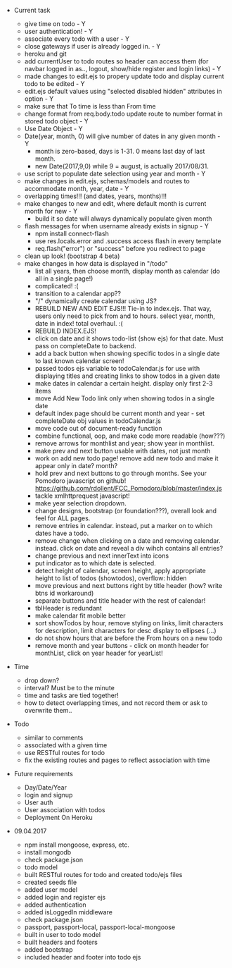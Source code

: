 - Current task
    - give time on todo - Y
    - user authentication! - Y
    - associate every todo with a user - Y
    - close gateways if user is already logged in. - Y
    - heroku and git
    - add currentUser to todo routes so header can access them (for navbar logged in as.., logout, show/hide register and login links) - Y
    - made changes to edit.ejs to propery update todo and display current todo to be edited - Y
    - edit.ejs default values using "selected disabled hidden" attributes in option - Y
    - make sure that To time is less than From time
    - change format from req.body.todo update route to number format in stored todo object - Y
    - Use Date Object - Y
    - Date(year, month, 0) will give number of dates in any given month - Y
        - month is zero-based, days is 1-31. 0 means last day of last month.
        - new Date(2017,9,0) while 9 = august, is actually 2017/08/31.
    - use script to populate date selection using year and month - Y
    - make changes in edit.ejs, schemas/models and routes to accommodate month, year, date - Y
    - overlapping times!!! (and dates, years, months)!!!
    - make changes to new and edit, where default month is current month for new - Y
        - build it so date will always dynamically populate given month
    - flash messages for when username already exists in signup - Y
        - npm install connect-flash
        - use res.locals.error and .success access flash in every template
        - req.flash("error") or "success" before you redirect to page
    - clean up look! (bootstrap 4 beta)
    - make changes in how data is displayed in "/todo"
        - list all years, then choose month, display month as calendar (do all in a single page!)
        - complicated! :(
        - transition to a calendar app??
        - "/" dynamically create calendar using JS?
        - REBUILD NEW AND EDIT EJS!!! Tie-in to index.ejs. That way, users only need to pick from and to hours. select year, month, date in index! total overhaul. :(
        - REBUILD INDEX.EJS!
        - click on date and it shows todo-list (show ejs) for that date. Must pass on completeDate to backend.
        - add a back button when showing specific todos in a single date to last known calendar screen!
        - passed todos ejs variable to todoCalendar.js for use with displaying titles and creating links to show todos in a given date
        - make dates in calendar a certain height. display only first 2-3 items
        - move Add New Todo link only when showing todos in a single date
        - default index page should be current month and year - set completeDate obj values in todoCalendar.js
        - move code out of document-ready function
        - combine functional, oop, and make code more readable (how???)
        - remove arrows for monthlist and year; show year in monthlist.
        - make prev and next button usable with dates, not just month
        - work on add new todo page! remove add new todo and make it appear only in date? month?
        - hold prev and next buttons to go through months. See your Pomodoro javascript on github! https://github.com/rdollent/FCC_Pomodoro/blob/master/index.js
        - tackle xmlhttprequest javascript!
        - make year selection dropdown.
        - change designs, bootstrap (or foundation???), overall look and feel for ALL pages.
        - remove entries in calendar. instead, put a marker on to which dates have a todo.
        - remove change when clicking on a date and removing calendar. instead. click on date and reveal a div wihch contains all entries?
        - change previous and next innerText into icons
        - put indicator as to which date is selected.
        - detect height of calendar, screen height, apply appropriate height to list of todos (showtodos), overflow: hidden
        - move previous and next buttons right by title header (how? write btns id workaround)
        - separate buttons and title header with the rest of calendar!
        - tblHeader is redundant
        - make calendar fit mobile better
        - sort showTodos by hour, remove styling on links, limit characters for description, limit characters for desc display to ellipses (...)
        - do not show hours that are before the From hours on a new todo
        - remove month and year buttons - click on month header for monthList, click on year header for yearList!
- Time
    - drop down?
    - interval? Must be to the minute
    - time and tasks are tied together!
    - how to detect overlapping times, and not record them or ask to overwrite them..
- Todo
    - similar to comments
    - associated with a given time
    - use RESTful routes for todo
    - fix the existing routes and pages to reflect association with time

- Future requirements
    - Day/Date/Year
    - login and signup
    - User auth
    - User association with todos
    - Deployment On Heroku


- 09.04.2017
    - npm install mongoose, express, etc.
    - install mongodb
    - check package.json
    - todo model
    - built RESTful routes for todo and created todo/ejs files
    - created seeds file
    - added user model
    - added login and register ejs
    - added authentication
    - added isLoggedIn middleware
    - check package.json
    - passport, passport-local, passport-local-mongoose
    - built in user to todo model
    - built headers and footers
    - added bootstrap
    - included header and footer into todo ejs

    
    
    